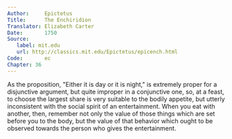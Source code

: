 ```yaml
---
Author:     Epictetus  
Title:      The Enchiridion  
Translator: Elizabeth Carter  
Date:       1750  
Source:
   label: mit.edu
   url: http://classics.mit.edu/Epictetus/epicench.html
Code:       ec  
Chapter: 36
---
```


As the proposition, "Either it is day or it is night," is extremely proper for
a disjunctive argument, but quite improper in a conjunctive one, so, at a
feast, to choose the largest share is very suitable to the bodily appetite, but
utterly inconsistent with the social spirit of an entertainment. When you eat
with another, then, remember not only the value of those things which are set
before you to the body, but the value of that behavior which ought to be
observed towards the person who gives the entertainment.


